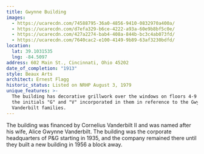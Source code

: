 ```yaml
---
title: Gwynne Building
images:
  - https://ucarecdn.com/74588795-36a0-4856-9410-0832970a400a/
  - https://ucarecdn.com/d7efa329-b6ce-4222-a93a-60e9b8bf5c0e/
  - https://ucarecdn.com/427a2274-bab4-408a-844b-bc3c4ab073fd/
  - https://ucarecdn.com/7640cac2-e100-4149-9b89-63af3230bdfd/
location:
  lat: 39.1031535
  lng: -84.5097
address: 602 Main St., Cincinnati, Ohio 45202
date_of_completion: "1913"
style: Beaux Arts
architect: Ernest Flagg
historic_status: Listed on NRHP August 3, 1979
unique_features: >-
  The building has decorative grillwork over the windows on floors 4-9 that has
  the initials "G" and "V" incorporated in them in reference to the Gwynne and
  Vanderbilt families.
---
```


The building was financed by Cornelius Vanderbilt II and was named after his wife, Alice Gwynne Vanderbilt. The building was the corporate headquarters of P&G starting in 1935, and the company remained there until they built a new building in 1956 a block away.
